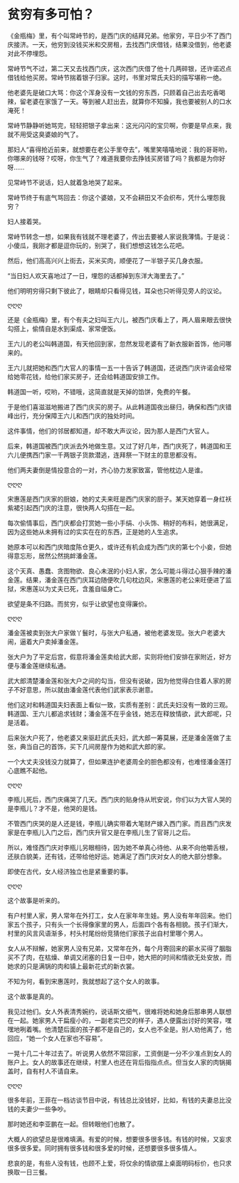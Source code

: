 # 贫穷有多可怕？

《金瓶梅》里，有个叫常峙节的，是西门庆的结拜兄弟。他家穷，平日少不了西门庆接济。一天，他穷到没钱买米和交房租，去找西门庆借钱，结果没借到，他老婆对此不停埋怨。  

常峙节气不过，第二天又去找西门庆，这次西门庆借了他十几两碎银，还许诺迟点借钱给他买房。常峙节揣着银子归家。这时，书里对常氏夫妇的描写堪称一绝。  

他老婆先是破口大骂：你这个浑身没有一文钱的穷东西，只顾着自己出去吃香喝辣，留老婆在家饿了一天。等到被人赶出去，就算你不知臊，我也要被别人的口水淹死！  

常峙节静静听她骂完，轻轻把银子拿出来：这光闪闪的宝贝啊，你要是早点来，我就不用受这臭婆娘的气了。  

那妇人“喜得抢近前来，就想要在老公手里夺去”，嘴里笑嘻嘻地说：我的哥哥哟，你哪来的钱呀？哎呀，你生气了？难道我要你去挣钱买房错了吗？我都是为你好呀……  

见常峙节不说话，妇人就着急地哭了起来。  

常峙节终于有底气骂回去：你这个婆娘，又不会耕田又不会织布，凭什么埋怨我穷？  

妇人接着哭。  

常峙节转念一想，如果我有钱就不理老婆了，传出去要被人家说我薄情。于是说：小傻瓜，我刚才都是逗你玩的，别哭了，我们想想这钱怎么花吧。  

然后，他们高高兴兴上街去，买米买肉，顺便花了一半银子买几身衣服。  

“当日妇人欢天喜地过了一日，埋怨的话都掉到东洋大海里去了。”  

他们明明穷得只剩下彼此了，眼睛却只看得见钱，耳朵也只听得见旁人的议论。  

ღღღ  

还是《金瓶梅》里，有个有夫之妇叫王六儿，被西门庆看上了，两人眉来眼去很快勾搭上，偷情自是水到渠成、家常便饭。  

王六儿的老公叫韩道国，有天他回到家，忽然发现老婆有了新衣服新首饰，他问哪来的。  

王六儿就把她和西门大官人的事情一五一十告诉了韩道国，还说西门庆许诺会经常给她零花钱，给他们家买房子，还会给韩道国安排工作。  

韩道国一听，哎哟，不错哦，这简直就是天掉的馅饼，免费的午餐。  

于是他们喜滋滋地搬进了西门庆买的房子。从此韩道国夜出昼归，确保和西门庆错峰出行，充分保障王六儿和西门庆的独处时间。  

这件事情，他们的邻居都知道，却不敢大声议论，因为那人是西门大官人。  

后来，韩道国被西门庆派去外地做生意。又过了好几年，西门庆死了，韩道国和王六儿便携西门家一千两银子货款潜逃，连拜祭一下财主的意思都没有。  

他们两夫妻倒是情投意合的一对，齐心协力发家致富，管他枕边人是谁。  

ღღღ  

宋惠莲是西门庆家的厨娘，她的丈夫来旺是西门庆家的厨子。某天她穿着一身红袄紫裙引起西门庆的注意，很快两人勾搭在一起。  

每次偷情事后，西门庆都会打赏她一些小手绢、小头饰、稍好的布料，她很满足，因为这些她从未拥有过的实实在在的东西，正是她的人生追求。  

她原本可以和西门庆暗度陈仓更久，或许还有机会成为西门庆的第七个小妾，但她得意忘形，居然公然挑衅潘金莲。  

这个天真、愚蠢、贪图物欲、良心未泯的小妇人家，怎么可能斗得过心狠手辣的潘金莲。结果，潘金莲在西门庆耳边随便吹几句枕边风，宋惠莲的老公来旺便进了监狱，宋惠莲以为丈夫已死，含羞自缢身亡。  

欲望是条不归路。而贫穷，似乎让欲望也变得廉价。  

ღღღ  

潘金莲被卖到张大户家做丫鬟时，与张大户私通，被他老婆发现。张大户老婆大闹，逼着大户卖掉潘金莲。  

张大户为了平定后宫，假意将潘金莲卖给武大郎，实则将他们安排在家附近，好方便与潘金莲继续私通。  

武大郎清楚潘金莲和张大户之间的勾当，但没有说破，因为他觉得白住着人家的房子不好意思，所以就由潘金莲代表他们武家表示谢意。  

他们这对和韩道国夫妇表面上看似一致，实质有差别：武氏夫妇没有一致的三观。韩道国、王六儿都追求钱财；潘金莲不在乎金钱，她志在释放情欲，武大郎呢，只是活着。  

后来张大户死了，他老婆又来驱赶武氏夫妇，武大郎一筹莫展，还是潘金莲做了主张，典当自己的首饰，买下几间房屋作为她和武大郎的家。  

一个大丈夫没钱没力就算了，但如果连护老婆周全的胆色都没有，也难怪潘金莲打心底瞧不起他。  

ღღღ  

李瓶儿死后，西门庆痛哭了几天。西门庆的贴身侍从玳安说，你们以为大官人哭的是李瓶儿？才不是，他哭的是钱。  

不管西门庆哭的是人还是钱，李瓶儿确实带着大笔财产嫁入西门家。而且西门庆发家是在李瓶儿入门之后，西门庆升官又是在李瓶儿生了官哥儿之后。  

所以，难怪西门庆对李瓶儿另眼相待，因为她不单真心待他、从来不向他嚼舌根，还肤白貌美，还有钱，还带给他好运。她满足了西门庆对女人的绝大部分想象。  

即使在古代，女人经济独立也是紧重要的事。  

ღღღ  

这个故事是听来的。  

有户村里人家，男人常年在外打工，女人在家年年生娃。男人没有年年回来。他们家五个孩子，只有头一个长得像家里的男人，后面四个各有各相貌。孩子们渐大，村里的风言风语渐多，村头村尾纷纷竞猜他们家孩子出自村里哪个男人。  

女人从不辩解，她家男人没有兄弟，又常年在外，每个月寄回来的薪水买得了胭脂买不了肉，在枯燥、单调又闭塞的日复一日中，她大把的时间和情欲无处安放，而她求的只是满锅的肉和镇上最新花式的新衣裳。  

不知为何，看到宋惠莲时，我就想起了这个女人的故事。  

这个故事是真的。  

我见过他们。女人外表清秀婉约，说话斯文细气，很难将她和她身后那串男人联想在一起。她家男人干扁瘦小的，一副老实巴交的样子，遇人便露出讨好的笑容，嘿嘿地咧着嘴。他清楚后面的孩子都不是自己的，女人也不全是。别人劝他离了，他回应，“她一个女人在家也不容易”。  

一晃十几二十年过去了。听说男人依然不常回家，工资倒是一分不少准点到女人的账户上。女人的故事还在继续，村里人也还在背后指指点点。但当女人家的肉锅揭盖时，自有村人不请自来。  

ღღღ  

很多年前，王菲在一档访谈节目中说，有钱总比没钱好，比如，有钱的夫妻总比没钱的夫妻少一些争吵。  

那时她还和李亚鹏在一起。但转眼他们也散了。  

大概人的欲望总是很难填满。有爱的时候，想要很多很多钱。有钱的时候，又妄求很多很多爱。同时拥有很多钱和很多爱的时候，还想要很多很多情人。  

悲哀的是，有些人没有钱，也顾不上爱，将仅余的情欲摆上桌面明码标价，也只求换取一日三餐。